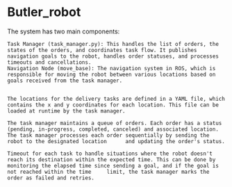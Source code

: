 # Butler_robot
The system has two main components:

    Task Manager (task_manager.py): This handles the list of orders, the states of the orders, and coordinates task flow. It publishes navigation goals to the robot, handles order statuses, and processes timeouts and cancellations.
    Navigation Node (move_base): The navigation system in ROS, which is responsible for moving the robot between various locations based on goals received from the task manager.

    
    The locations for the delivery tasks are defined in a YAML file, which contains the x and y coordinates for each location. This file can be loaded at runtime by the task manager.

    The task manager maintains a queue of orders. Each order has a status (pending, in-progress, completed, canceled) and associated location. The task manager processes each order sequentially by sending the robot to the designated location      and updating the order's status.

    Timeout for each task to handle situations where the robot doesn't reach its destination within the expected time. This can be done by monitoring the elapsed time since sending a goal, and if the goal is not reached within the time     limit, the task manager marks the order as failed and retries.
